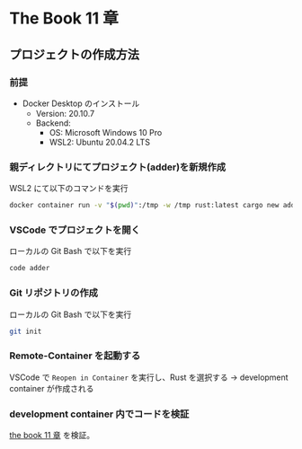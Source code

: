 # The Book 11 章

## プロジェクトの作成方法

### 前提

- Docker Desktop のインストール
  - Version: 20.10.7
  - Backend:
    - OS: Microsoft Windows 10 Pro
    - WSL2: Ubuntu 20.04.2 LTS

### 親ディレクトリにてプロジェクト(adder)を新規作成

WSL2 にて以下のコマンドを実行

```bash
docker container run -v "$(pwd)":/tmp -w /tmp rust:latest cargo new adder --lib
```

### VSCode でプロジェクトを開く

ローカルの Git Bash で以下を実行

```bash
code adder
```

### Git リポジトリの作成

ローカルの Git Bash で以下を実行

```bash
git init
```

### Remote-Container を起動する

VSCode で `Reopen in Container` を実行し、Rust を選択する
-> development container が作成される

### development container 内でコードを検証

[the book 11 章](https://doc.rust-jp.rs/book-ja/ch11-01-writing-tests.html) を検証。

